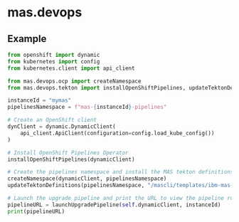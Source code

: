 mas.devops
===============================================================================


Example
-------------------------------------------------------------------------------
```python
from openshift import dynamic
from kubernetes import config
from kubernetes.client import api_client

from mas.devops.ocp import createNamespace
from mas.devops.tekton import installOpenShiftPipelines, updateTektonDefinitions, launchUpgradePipeline

instanceId = "mymas"
pipelinesNamespace = f"mas-{instanceId}-pipelines"

# Create an OpenShift client
dynClient = dynamic.DynamicClient(
    api_client.ApiClient(configuration=config.load_kube_config())
)

# Install OpenShift Pipelines Operator
installOpenShiftPipelines(dynamicClient)

# Create the pipelines namespace and install the MAS tekton definitions
createNamespace(dynamicClient, pipelinesNamespace)
updateTektonDefinitions(pipelinesNamespace, "/mascli/templates/ibm-mas-tekton.yaml")

# Launch the upgrade pipeline and print the URL to view the pipeline run
pipelineURL = launchUpgradePipeline(self.dynamicClient, instanceId)
print(pipelineURL)
```
